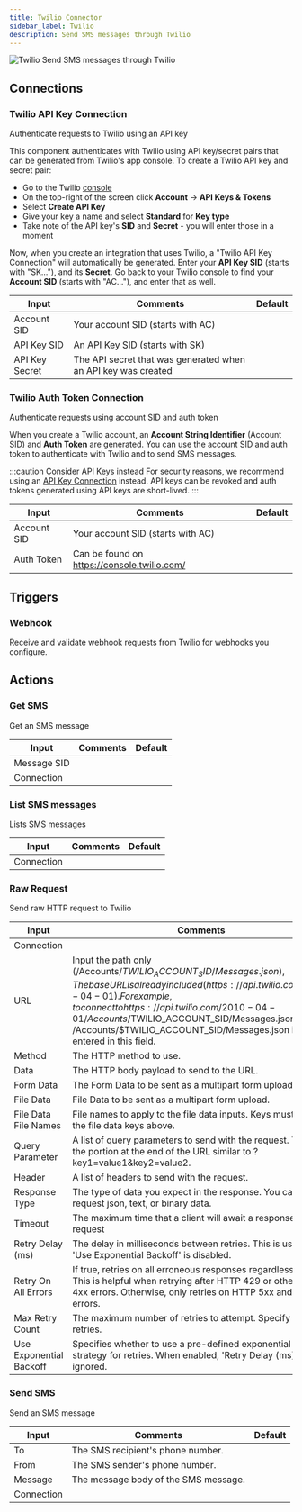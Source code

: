 ```yaml
---
title: Twilio Connector
sidebar_label: Twilio
description: Send SMS messages through Twilio
---
```


![Twilio](./assets/twilio.png#connector-icon)
Send SMS messages through Twilio

## Connections

### Twilio API Key Connection

Authenticate requests to Twilio using an API key

This component authenticates with Twilio using API key/secret pairs that can be generated from Twilio's app console.
To create a Twilio API key and secret pair:

- Go to the Twilio [console](https://console.twilio.com/)
- On the top-right of the screen click **Account** -> **API Keys & Tokens**
- Select **Create API Key**
- Give your key a name and select **Standard** for **Key type**
- Take note of the API key's **SID** and **Secret** - you will enter those in a moment

Now, when you create an integration that uses Twilio, a "Twilio API Key Connection" will automatically be generated.
Enter your **API Key SID** (starts with "SK..."), and its **Secret**.
Go back to your Twilio console to find your **Account SID** (starts with "AC..."), and enter that as well.

| Input          | Comments                                                      | Default |
| -------------- | ------------------------------------------------------------- | ------- |
| Account SID    | Your account SID (starts with AC)                             |         |
| API Key SID    | An API Key SID (starts with SK)                               |         |
| API Key Secret | The API secret that was generated when an API key was created |         |

### Twilio Auth Token Connection

Authenticate requests using account SID and auth token

When you create a Twilio account, an **Account String Identifier** (Account SID) and **Auth Token** are generated.
You can use the account SID and auth token to authenticate with Twilio and to send SMS messages.

:::caution Consider API Keys instead
For security reasons, we recommend using an [API Key Connection](#twilio-api-key-connection) instead.
API keys can be revoked and auth tokens generated using API keys are short-lived.
:::

| Input       | Comments                                    | Default |
| ----------- | ------------------------------------------- | ------- |
| Account SID | Your account SID (starts with AC)           |         |
| Auth Token  | Can be found on https://console.twilio.com/ |         |

## Triggers

### Webhook

Receive and validate webhook requests from Twilio for webhooks you configure.

## Actions

### Get SMS

Get an SMS message

| Input       | Comments | Default |
| ----------- | -------- | ------- |
| Message SID |          |         |
| Connection  |          |         |

### List SMS messages

Lists SMS messages

| Input      | Comments | Default |
| ---------- | -------- | ------- |
| Connection |          |         |

### Raw Request

Send raw HTTP request to Twilio

| Input                   | Comments                                                                                                                                                                                                                                                                                                                     | Default |
| ----------------------- | ---------------------------------------------------------------------------------------------------------------------------------------------------------------------------------------------------------------------------------------------------------------------------------------------------------------------------- | ------- |
| Connection              |                                                                                                                                                                                                                                                                                                                              |         |
| URL                     | Input the path only (/Accounts/$TWILIO_ACCOUNT_SID/Messages.json), The base URL is already included (https://api.twilio.com/2010-04-01). For example, to connect to https://api.twilio.com/2010-04-01/Accounts/$TWILIO_ACCOUNT_SID/Messages.json, only /Accounts/$TWILIO_ACCOUNT_SID/Messages.json is entered in this field. |         |
| Method                  | The HTTP method to use.                                                                                                                                                                                                                                                                                                      |         |
| Data                    | The HTTP body payload to send to the URL.                                                                                                                                                                                                                                                                                    |         |
| Form Data               | The Form Data to be sent as a multipart form upload.                                                                                                                                                                                                                                                                         |         |
| File Data               | File Data to be sent as a multipart form upload.                                                                                                                                                                                                                                                                             |         |
| File Data File Names    | File names to apply to the file data inputs. Keys must match the file data keys above.                                                                                                                                                                                                                                       |         |
| Query Parameter         | A list of query parameters to send with the request. This is the portion at the end of the URL similar to ?key1=value1&key2=value2.                                                                                                                                                                                          |         |
| Header                  | A list of headers to send with the request.                                                                                                                                                                                                                                                                                  |         |
| Response Type           | The type of data you expect in the response. You can request json, text, or binary data.                                                                                                                                                                                                                                     | json    |
| Timeout                 | The maximum time that a client will await a response to its request                                                                                                                                                                                                                                                          |         |
| Retry Delay (ms)        | The delay in milliseconds between retries. This is used when 'Use Exponential Backoff' is disabled.                                                                                                                                                                                                                          | 0       |
| Retry On All Errors     | If true, retries on all erroneous responses regardless of type. This is helpful when retrying after HTTP 429 or other 3xx or 4xx errors. Otherwise, only retries on HTTP 5xx and network errors.                                                                                                                             | false   |
| Max Retry Count         | The maximum number of retries to attempt. Specify 0 for no retries.                                                                                                                                                                                                                                                          | 0       |
| Use Exponential Backoff | Specifies whether to use a pre-defined exponential backoff strategy for retries. When enabled, 'Retry Delay (ms)' is ignored.                                                                                                                                                                                                | false   |

### Send SMS

Send an SMS message

| Input      | Comments                             | Default |
| ---------- | ------------------------------------ | ------- |
| To         | The SMS recipient's phone number.    |         |
| From       | The SMS sender's phone number.       |         |
| Message    | The message body of the SMS message. |         |
| Connection |                                      |         |
